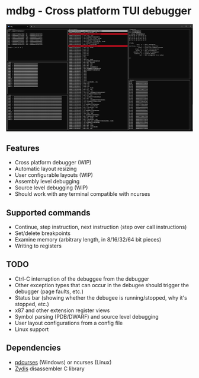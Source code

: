 # mdbg - Cross platform TUI debugger

![screenshot](assets/screenshot.png)

## Features
* Cross platform debugger (WIP)
* Automatic layout resizing
* User configurable layouts (WIP)
* Assembly level debugging
* Source level debugging (WIP)
* Should work with any terminal compatible with ncurses

## Supported commands
* Continue, step instruction, next instruction (step over call instructions)
* Set/delete breakpoints
* Examine memory (arbitrary length, in 8/16/32/64 bit pieces)
* Writing to registers

## TODO
* Ctrl-C interruption of the debuggee from the debugger
* Other exception types that can occur in the debugee should trigger the debugger (page faults, etc.)
* Status bar (showing whether the debugee is running/stopped, why it's stopped, etc.)
* x87 and other extension register views
* Symbol parsing (PDB/DWARF) and source level debugging
* User layout configurations from a config file
* Linux support

## Dependencies
* [pdcurses](https://pdcurses.org/) (Windows) or ncurses (Linux)
* [Zydis](https://github.com/zyantific/zydis) disassembler C library
